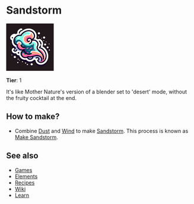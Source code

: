# Sandstorm

![](../images/item.sandstorm.png)

**Tier**: 1

It's like Mother Nature's version of a blender set to 'desert' mode, without the fruity cocktail at the end.

## How to make?

* Combine [Dust](/wiki/elements/dust) and [Wind](/wiki/elements/wind) to make [Sandstorm](/wiki/elements/sandstorm). This process is known as [Make Sandstorm](/wiki/recipes/make-sandstorm).

## See also

* [Games](/wiki/games)
* [Elements](/wiki/elements)
* [Recipes](/wiki/recipes)
* [Wiki](/wiki/index)
* [Learn](/learn/index)